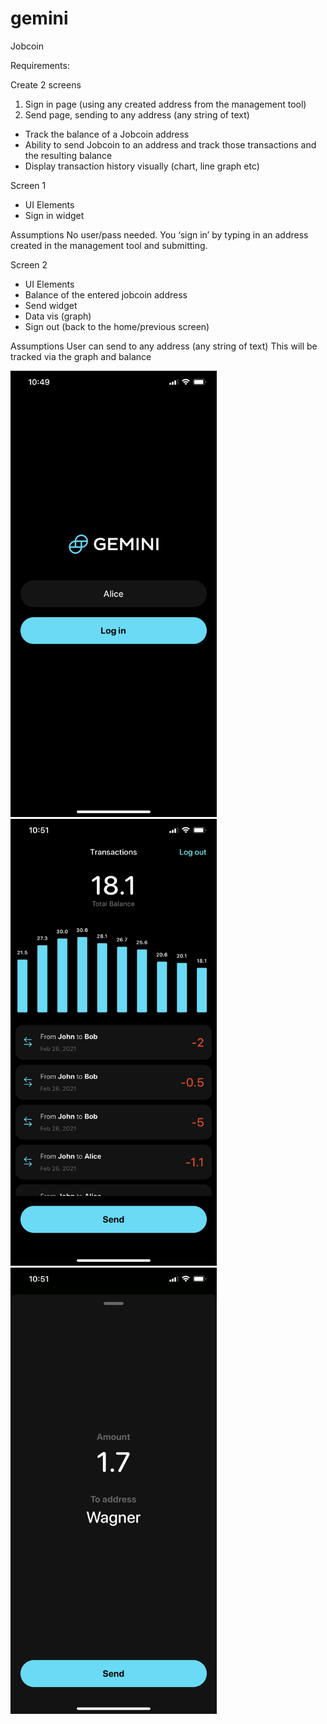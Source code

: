 # gemini
Jobcoin

Requirements:

Create 2 screens

1. Sign in page (using any created address from the management tool)
2. Send page, sending to any address (any string of text)

- Track the balance of a Jobcoin address
- Ability to send Jobcoin to an address and track those transactions and the resulting balance
- Display transaction history visually (chart, line graph etc)

 
Screen 1

- UI Elements
- Sign in widget

Assumptions
No user/pass needed.  You ‘sign in’ by typing in an address created in the management tool and submitting.


Screen 2

- UI Elements
- Balance of the entered jobcoin address
- Send widget
- Data vis (graph)
- Sign out (back to the home/previous screen)

Assumptions
User can send to any address (any string of text)
This will be tracked via the graph and balance




<div>
    <img src="https://github.com/wagnerdepaula/gemini/blob/master/login.png?raw=true" width="330" />
    <img src="https://github.com/wagnerdepaula/gemini/blob/master/dashboard.png?raw=true" width="330" />
    <img src="https://github.com/wagnerdepaula/gemini/blob/master/send.png?raw=true" width="330" />
</div>

